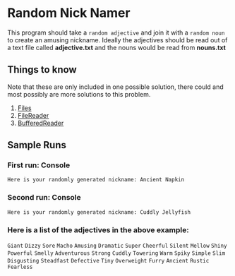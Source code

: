 # Random Nick Namer
This program should take a `random adjective` and join it with a `random noun` to create an amusing nickname. Ideally the adjectives should be read out of a text file called **adjective.txt** and the nouns would be read from **nouns.txt**

## Things to know
Note that these are only included in one possible solution, there could and most possibly are more solutions to this problem.
1. [Files](https://docs.oracle.com/javase/7/docs/api/java/io/File.html)
2. [FileReader](https://docs.oracle.com/javase/7/docs/api/java/io/FileReader.html)
3. [BufferedReader](https://docs.oracle.com/javase/7/docs/api/java/io/BufferedReader.html)

## Sample Runs

### First run: Console
```
Here is your randomly generated nickname: Ancient Napkin
```

### Second run: Console
```
Here is your randomly generated nickname: Cuddly Jellyfish
```

### Here is a list of the adjectives in the above example:
`Giant` `Dizzy` `Sore` `Macho` `Amusing` `Dramatic` `Super` `Cheerful` `Silent`
`Mellow` `Shiny` `Powerful` `Smelly` `Adventurous` `Strong` `Cuddly` `Towering` 
`Warm` `Spiky` `Simple` `Slim` `Disgusting` `Steadfast` `Defective` `Tiny` `Overweight` 
`Furry` `Ancient` `Rustic` `Fearless`
